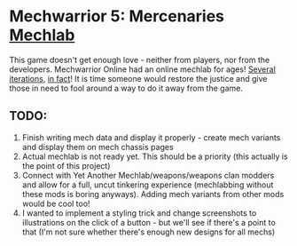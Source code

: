 # Mechwarrior 5: Mercenaries [Mechlab](https://career404.github.io/MW5-mechlab)
This game doesn't get enough love - neither from players, nor from the developers. Mechwarrior Online had an online mechlab for ages! [Several](https://mwo.smurfy-net.de/mechlab) [iterations](https://mech.nav-alpha.com/), [in fact](https://mwo.nav-alpha.com/)!
It is time someone would restore the justice and give those in need to fool around a way to do it away from the game.
## TODO:
1. Finish writing mech data and display it properly - create mech variants and display them on mech chassis pages
2. Actual mechlab is not ready yet. This should be a priority (this actually is the point of this project)
3. Connect with Yet Another Mechlab/weapons/weapons clan modders and allow for a full, uncut tinkering experience (mechlabbing without these mods is boring anyways). Adding mech variants from other mods would be cool too!
4. I wanted to implement a styling trick and change screenshots to illustrations on the click of a button - but we'll see if there's a point to that (I'm not sure whether there's enough new designs for all mechs)